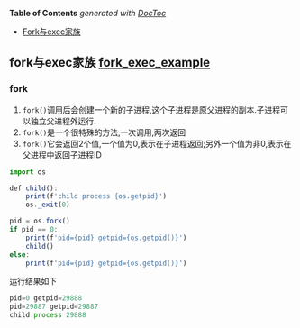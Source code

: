 <!-- START doctoc generated TOC please keep comment here to allow auto update -->
<!-- DON'T EDIT THIS SECTION, INSTEAD RE-RUN doctoc TO UPDATE -->
**Table of Contents**  *generated with [DocToc](https://github.com/thlorenz/doctoc)*

- [Fork与exec家族](#fork%E4%B8%8Eexec%E5%AE%B6%E6%97%8F)

<!-- END doctoc generated TOC please keep comment here to allow auto update -->

## fork与exec家族 [fork_exec_example](./fork_exec_example)
### fork
1. ```fork()```调用后会创建一个新的子进程,这个子进程是原父进程的副本.子进程可以独立父进程外运行.
2. ```fork()```是一个很特殊的方法,一次调用,两次返回
3. ```fork()```它会返回2个值,一个值为0,表示在子进程返回;另外一个值为非0,表示在父进程中返回子进程ID

```js
import os

def child():
    print(f'child process {os.getpid}')
    os._exit(0)

pid = os.fork()
if pid == 0:
    print(f'pid={pid} getpid={os.getpid()}')
    child()
else:
    print(f'pid={pid} getpid={os.getpid()}')
```
运行结果如下
```js
pid=0 getpid=29888
pid=29887 getpid=29887
child process 29888
```
